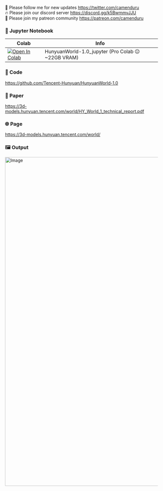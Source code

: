 🐣 Please follow me for new updates https://twitter.com/camenduru <br />
🔥 Please join our discord server https://discord.gg/k5BwmmvJJU <br />
🥳 Please join my patreon community https://patreon.com/camenduru <br />

### 🍊 Jupyter Notebook

| Colab | Info
| --- | --- |
[![Open In Colab](https://colab.research.google.com/assets/colab-badge.svg)](https://colab.research.google.com/github/camenduru/HunyuanWorld-1.0-jupyter/blob/main/HunyuanWorld-1.0_jupyter.ipynb) | HunyuanWorld-1.0_jupyter (Pro Colab 😐 ~22GB VRAM)

### 🧬 Code
https://github.com/Tencent-Hunyuan/HunyuanWorld-1.0

### 📄 Paper
https://3d-models.hunyuan.tencent.com/world/HY_World_1_technical_report.pdf

### 🌐 Page
https://3d-models.hunyuan.tencent.com/world/

### 🖼 Output

<img width="1920" height="1080" alt="Image" src="https://github.com/user-attachments/assets/86199b13-a294-49d2-a1d9-67d7e64bfc22" />
